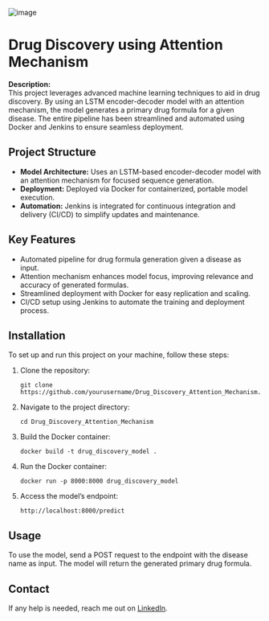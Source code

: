 ![image](https://github.com/user-attachments/assets/2bed15c4-e9c1-4e04-9413-65400af005ad)

</head>
<body>
    <h1>Drug Discovery using Attention Mechanism</h1>

  <p><strong>Description:</strong><br>
        This project leverages advanced machine learning techniques to aid in drug discovery. By using an LSTM encoder-decoder model with an attention mechanism, the model generates a primary drug formula for a given disease. The entire pipeline has been streamlined and automated using Docker and Jenkins to ensure seamless deployment.
    </p>

  <h2>Project Structure</h2>
    <ul>
        <li><strong>Model Architecture:</strong> Uses an LSTM-based encoder-decoder model with an attention mechanism for focused sequence generation.</li>
        <li><strong>Deployment:</strong> Deployed via Docker for containerized, portable model execution.</li>
        <li><strong>Automation:</strong> Jenkins is integrated for continuous integration and delivery (CI/CD) to simplify updates and maintenance.</li>
    </ul>
    <h2>Key Features</h2>
    <ul>
        <li>Automated pipeline for drug formula generation given a disease as input.</li>
        <li>Attention mechanism enhances model focus, improving relevance and accuracy of generated formulas.</li>
        <li>Streamlined deployment with Docker for easy replication and scaling.</li>
        <li>CI/CD setup using Jenkins to automate the training and deployment process.</li>
    </ul>
    <h2>Installation</h2>
    <p>To set up and run this project on your machine, follow these steps:</p>
    <ol>
        <li>Clone the repository:</li>
        <pre><code>git clone https://github.com/yourusername/Drug_Discovery_Attention_Mechanism.git</code></pre>
                <li>Navigate to the project directory:</li>
        <pre><code>cd Drug_Discovery_Attention_Mechanism</code></pre>
        
  <li>Build the Docker container:</li>
        <pre><code>docker build -t drug_discovery_model .</code></pre>
              <li>Run the Docker container:</li>
        <pre><code>docker run -p 8000:8000 drug_discovery_model</code></pre>
        
  <li>Access the model’s endpoint:</li>
        <pre><code>http://localhost:8000/predict</code></pre>
    </ol>

  <h2>Usage</h2>
    <p>To use the model, send a POST request to the endpoint with the disease name as input. The model will return the generated primary drug formula.</p>
    <h2>Contact</h2>
    <p>If any help is needed, reach me out on <a href="https://www.linkedin.com/in/manan-chandna-697588257/" target="_blank">LinkedIn</a>.</p>

</body>
</html>
